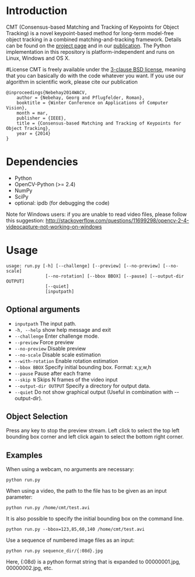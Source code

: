 # Introduction
CMT (Consensus-based Matching and Tracking of Keypoints for Object Tracking) is
a novel keypoint-based method for long-term model-free object tracking in a
combined matching-and-tracking framework.
Details can be found on the [project page](http://www.gnebehay.com/cmt)
and in our [publication](http://www.gnebehay.com/publications/wacv_2014/wacv_2014.pdf).
The Python implementation in this repository is platform-independent and runs
on Linux, Windows and OS X.

#License
CMT is freely available under the [3-clause BSD license][1],
meaning that you can basically do with the code whatever you want.
If you use our algorithm in scientific work, please cite our publication
```
@inproceedings{Nebehay2014WACV,
    author = {Nebehay, Georg and Pflugfelder, Roman},
    booktitle = {Winter Conference on Applications of Computer Vision},
    month = mar,
    publisher = {IEEE},
    title = {Consensus-based Matching and Tracking of Keypoints for Object Tracking},
    year = {2014}
}
```

# Dependencies
* Python
* OpenCV-Python (>= 2.4)
* NumPy
* SciPy
* optional: ipdb (for debugging the code)

Note for Windows users: if you are unable to read video files, please follow this suggestion: http://stackoverflow.com/questions/11699298/opencv-2-4-videocapture-not-working-on-windows

# Usage
```
usage: run.py [-h] [--challenge] [--preview] [--no-preview] [--no-scale]
               [--no-rotation] [--bbox BBOX] [--pause] [--output-dir OUTPUT]
               [--quiet]
               [inputpath]
```

## Optional arguments
* `inputpath` The input path.
* `-h, --help` show help message and exit
* `--challenge` Enter challenge mode.
* `--preview` Force preview
* `--no-preview` Disable preview
* `--no-scale` Disable scale estimation
* `--with-rotation` Enable rotation estimation
* `--bbox BBOX` Specify initial bounding box. Format: x,y,w,h
* `--pause` Pause after each frame
* `--skip N` Skips N frames of the video input
* `--output-dir OUTPUT` Specify a directory for output data.
* `--quiet` Do not show graphical output (Useful in combination with --output-dir).

## Object Selection
Press any key to stop the preview stream. Left click to select the
top left bounding box corner and left click again to select the bottom right corner.

## Examples
When using a webcam, no arguments are necessary:
```
python run.py
```

When using a video, the path to the file has to be given as an input parameter:
```
python run.py /home/cmt/test.avi
```

It is also possible to specify the initial bounding box on the command line.
```
python run.py --bbox=123,85,60,140 /home/cmt/test.avi
```

Use a sequence of numbered image files as an input:
```
python run.py sequence_dir/{:08d}.jpg
```
Here, {:08d} is a python format string that is expanded to 00000001.jpg, 00000002.jpg, etc.

[1]: http://en.wikipedia.org/wiki/BSD_licenses#3-clause_license_.28.22Revised_BSD_License.22.2C_.22New_BSD_License.22.2C_or_.22Modified_BSD_License.22.29
